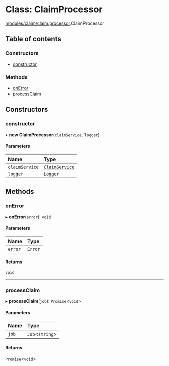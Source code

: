 # Class: ClaimProcessor

[modules/claim/claim.processor](../modules/modules_claim_claim_processor.md).ClaimProcessor

## Table of contents

### Constructors

- [constructor](modules_claim_claim_processor.ClaimProcessor.md#constructor)

### Methods

- [onError](modules_claim_claim_processor.ClaimProcessor.md#onerror)
- [processClaim](modules_claim_claim_processor.ClaimProcessor.md#processclaim)

## Constructors

### constructor

• **new ClaimProcessor**(`claimService`, `logger`)

#### Parameters

| Name | Type |
| :------ | :------ |
| `claimService` | [`ClaimService`](modules_claim_claim_service.ClaimService.md) |
| `logger` | [`Logger`](modules_logger_logger_service.Logger.md) |

## Methods

### onError

▸ **onError**(`error`): `void`

#### Parameters

| Name | Type |
| :------ | :------ |
| `error` | `Error` |

#### Returns

`void`

___

### processClaim

▸ **processClaim**(`job`): `Promise`<`void`\>

#### Parameters

| Name | Type |
| :------ | :------ |
| `job` | `Job`<`string`\> |

#### Returns

`Promise`<`void`\>
